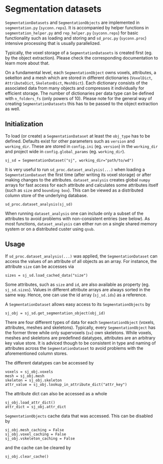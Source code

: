 # Segmentation datasets

`SegmentationDatasets` and `SegmentationObjects` are implemented in `segmentation.py` (`syconn.reps`). 
It is accompanied by helper functions in `segmentation_helper.py` and `rep_helper.py` (`syconn.reps`) for 
basic functionality such as loading and storing and `sd_proc.py` (`syconn.proc`) intensive processing that 
is usually parallelized. 

Typically, the voxel storage of a  `SegmentationDatasets` is created first (eg. by the object extraction). 
Please check the corresponding documentation to learn more about that.

On a fundamental level, each `SegmentationObject` owns voxels, attributes, a sekelton and a mesh which 
are stored in different dictionaries (`VoxelDict`, `AttributeDict`, `SkeletonDict`, `MeshDict`). 
Each dictionary consists of the associated data from many objects and compresses it individually for
efficient storage. The number of dictionaries per data type can be defined with `n_folders_fs` (only powers of 10). 
Please note for the general way of creating `SegmentationDatasets` this has to be passed to the object extraction as well.

## Initialization

To load (or create) a `SegmentationDataset` at least the `obj_type` has to be defined. Defaults exist for 
other parameters such as `version` and `working_dir`. These are stored in `config.ini` (eg. `version`) in 
the `working_dir` and project wide in `config.global_params` (eg. `working_dir`). 

```
sj_sd = SegmentationDataset("sj", working_dir="path/to/wd")
```

It is very useful to run `sd_proc.dataset_analysis(...)` when loading a `SegmentationDataset` the first time 
(after writing its voxel storage) or after making changes to the attributes. `dataset_analysis` creates global `numpy`
arrays for fast access for each attribute and calculates some attributes itself (such as `size` and `bounding box`). This can 
be viewed as a distributed column store of the underlying database.

```
sd_proc.dataset_analysis(sj_sd)
```

When running `dataset_analysis` one can include only a subset of the attributes to avoid problems with non-consistent 
entries (see below). As most functions, `dataset_analysis` can either run on a single shared memory system or on 
a distributed custer using `qsub`. 

## Usage

If `sd_proc.dataset_analysis(...)` was applied, the `SegmentationDataset` can access the values of an attribute of all objects 
as an array. For instance, the attribute `size` can be accesses via

```
sizes = sj_sd.load_cached_data("size")
```

Some attributes, such as `size` and `id`, are also available as property (eg. `sj_sd.sizes`). Values in different attribute arrays
are always sorted in the same way. Hence, one can use the id array (`sj_sd.ids`) as a reference.

A `SegmentationDataset` allows easy access to its `SegmentationObjects` by

```
sj_obj = sj_sd.get_segmentation_object(obj_id)
```

There are four different types of data for each `SegmentationObject` (voxels, attributes, meshes and skeletons). Typically, 
every `SegmentationObject` has the former three while only supervoxels (`sv`) own skeletons. While voxels, meshes and skeletons 
are predefined datatypes, attributes are an arbitrary key value store. It is adviced though to be consistent in type and
naming of attributes across the `SegmentationDataset` to avoid problems with the aforementioned column stores.

The different datatypes can be accessed by

```
voxels = sj_obj.voxels
mesh = sj_obj.mesh
skeleton = sj_obj.skeleton
attr_value = sj_obj.lookup_in_attribute_dict("attr_key")
```

The attribute dict can also be accessed as a whole

```
sj_obj.load_attr_dict()
attr_dict = sj_obj.attr_dict
```

`SegmentationObjects` cache data that was accessed. This can be disabled by
```
sj_obj.mesh_caching = False
sj_obj.voxel_caching = False
sj_obj.vskeleton_caching = False
```

and the cache can be cleared by 

```
sj_obj.clear_cache()
```







